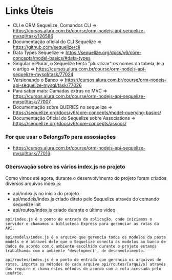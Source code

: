 # Links Úteis

- CLI e ORM Sequelize, Comandos CLI => https://cursos.alura.com.br/course/orm-nodejs-api-sequelize-mysql/task/126586
- Documentação oficial do CLI Sequelize => https://github.com/sequelize/cli
- Data Types Sequelize => https://sequelize.org/docs/v6/core-concepts/model-basics/#data-types
- Singular e Plurar, o Sequelize tenta "pluralizar" os nomes da tabela, leia o artigo => https://cursos.alura.com.br/course/orm-nodejs-api-sequelize-mysql/task/77024
- Versionando o Banco => https://cursos.alura.com.br/course/orm-nodejs-api-sequelize-mysql/task/77026
- Para saber mais: Camadas extras no MVC => https://cursos.alura.com.br/course/orm-nodejs-api-sequelize-mysql/task/77007
- Documentação sobre QUERIES no sequelize => https://sequelize.org/docs/v6/core-concepts/model-querying-basics/
- Documentação Oficial do Sequelize sobre Associations => https://sequelize.org/docs/v6/core-concepts/assocs/

### Por que usar o BelongsTo para assosiações
- https://cursos.alura.com.br/course/orm-nodejs-api-sequelize-mysql/task/77016


### Obersvação sobre os vários index.js no projeto

Como vimos até agora, durante o desenvolvimento do projeto foram criados diversos arquivos index.js:

- api/index.js no início do projeto
- api/models/index.js criado direto pelo Sequelize através do comando sequelize init
- api/routes/index.js criado durante o último vídeo

```
api/index.js é o ponto de entrada da aplicação, onde iniciamos o servidor e chamamos a biblioteca Express para gerenciar as rotas da API.
```
```
api/models/index.js é o arquivo que gerencia todos os modelos da pasta models e é atraveś dele que o Sequelize conecta os modelos ao banco de dados de acordo com o ambiente escolhido durante o projeto estamos trabalhando com o ambiente 'development', de desenvolvimento.
```
```
api/routes/index.js é o ponto de entrada que gerencia os arquivos de rotas, importa os métodos de cada arquivo api/routes/[arquivo] através dos require e chama estes métodos de acordo com a rota acessada pelo usuário.
```
